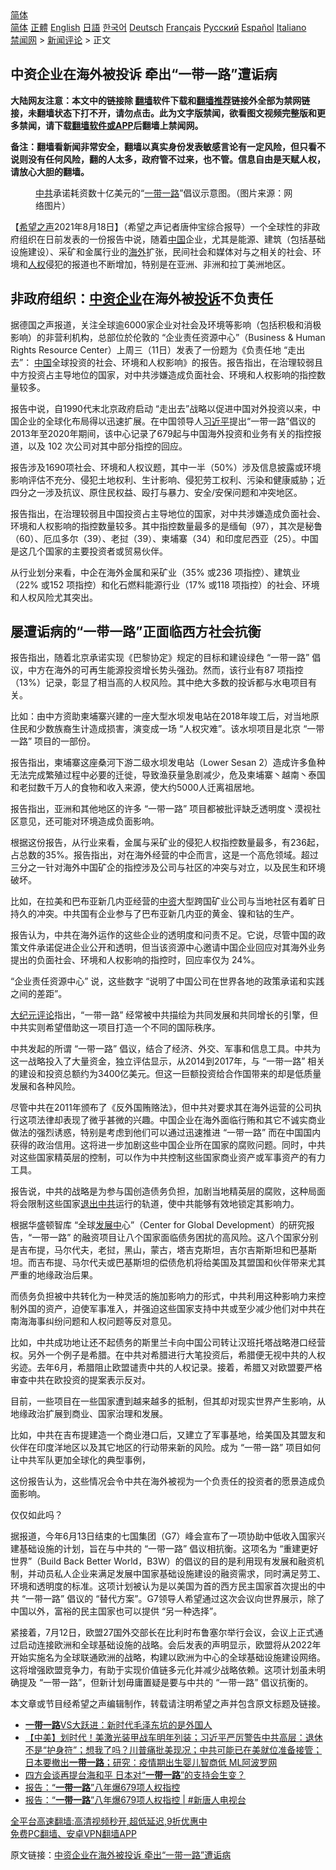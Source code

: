  <!-- 面包屑导航 --> <div class="breadcrumb"><!-- GTranslate: https://gtranslate.io/ -->  <div class="switcher notranslate">  <div class="selected">  <a href="#" onclick="return false;"> 简体</a>  </div>  <div class="option">  <a href="https://www.bannedbook.org" onclick="doGTranslate('zh-CN|zh-CN');jQuery('div.switcher div.selected a').html(jQuery(this).html());return false;" title="简体中文" class="nturl selected"> 简体</a>  <a href="https://www.bannedbook.org/zh-tw/" onclick="doGTranslate('zh-CN|zh-TW');jQuery('div.switcher div.selected a').html(jQuery(this).html());return false;" title="繁體中文" class="nturl"> 正體</a>  <a href="https://www.bannedbook.org/en/" onclick="doGTranslate('zh-CN|en');jQuery('div.switcher div.selected a').html(jQuery(this).html());return false;" title="English" class="nturl"> English</a>  <a href="https://www.bannedbook.org/ja/" onclick="doGTranslate('zh-CN|ja');jQuery('div.switcher div.selected a').html(jQuery(this).html());return false;" title="日本語" class="nturl"> 日語</a>  <a href="https://www.bannedbook.org/ko/" onclick="doGTranslate('zh-CN|ko');jQuery('div.switcher div.selected a').html(jQuery(this).html());return false;" title="한국어" class="nturl"> 한국어</a>  <a href="https://www.bannedbook.org/de/" onclick="doGTranslate('zh-CN|de');jQuery('div.switcher div.selected a').html(jQuery(this).html());return false;" title="Deutsch" class="nturl"> Deutsch</a>  <a href="https://www.bannedbook.org/fr/" onclick="doGTranslate('zh-CN|fr');jQuery('div.switcher div.selected a').html(jQuery(this).html());return false;" title="Français" class="nturl"> Français</a>  <a href="https://www.bannedbook.org/ru/" onclick="doGTranslate('zh-CN|ru');jQuery('div.switcher div.selected a').html(jQuery(this).html());return false;" title="Русский" class="nturl"> Русский</a>  <a href="https://www.bannedbook.org/es/" onclick="doGTranslate('zh-CN|es');jQuery('div.switcher div.selected a').html(jQuery(this).html());return false;" title="Español" class="nturl"> Español</a>  <a href="https://www.bannedbook.org/it/" onclick="doGTranslate('zh-CN|it');jQuery('div.switcher div.selected a').html(jQuery(this).html());return false;" title="Italiano" class="nturl"> Italiano</a>  </div>  </div>      <div class='breadcrumb-sub'><!-- Breadcrumb NavXT 6.3.0 --> <a href="https://www.bannedbook.org/" class="home">禁闻网</a> &gt; <a href="https://www.bannedbook.org/bnews/comments/" class="category">新闻评论</a> &gt; 正文</div></div><h2>中资企业在海外被投诉 牵出“一带一路”遭诟病</h2> <p class="notice"><b>大陆网友注意：本文中的链接除 <a href="https://github.com/bannedbook/fanqiang" >翻墙</a>软件下载和<a href="https://github.com/killgcd/justmysocks/blob/master/README.md">翻墙推荐</a>链接外全部为禁网链接，未翻墙状态下打不开，请勿点击。此为文字版禁闻，欲看图文视频完整版和更多禁闻，请下载<a href="https://github.com/bannedbook/fanqiang">翻墙软件或APP</a>后翻墙上禁闻网。</p><p>备注：翻墙看新闻非常安全，翻墙以真实身份发表敏感言论有一定风险，但只看不说则没有任何风险，翻的人太多，政府管不过来，也不管。信息自由是天赋人权，请放心大胆的翻墙。</b></p>  <div class="entry"> <figure> <p><figcaption><a href="https://www.bannedbook.org/bnews/tag/%e4%b8%ad%e5%85%b1/" class="st_tag internal_tag" rel="tag" title="标签 中共 下的日志">中共</a>承诺耗资数十亿美元的“<a href="https://www.bannedbook.org/bnews/tag/%e4%b8%80%e5%b8%a6%e4%b8%80%e8%b7%af/" class="st_tag internal_tag" rel="tag" title="标签 一带一路 下的日志">一带一路</a>”倡议示意图。（图片来源：网络图片）</figcaption></figure> <p>【<span class='wp_keywordlink_affiliate'><a href="https://www.soundofhope.org" title="希望之声" target="_blank">希望之声</a></span>2021年8月18日】（希望之声记者唐仲宝综合报导）一个全球性的非政府组织在日前发表的一份报告中说，随着<span class='wp_keywordlink_affiliate'><a href="https://www.bannedbook.org/" title="中国" target="_blank">中国</a></span>企业，尤其是能源、建筑（包括基础设施建设）、采矿和金属行业的<a href="https://www.bannedbook.org/bnews/tag/%E6%B5%B7%E5%A4%96/" class="st_tag internal_tag" rel="tag" title="标签 海外 下的日志">海外</a>扩张，民间社会和媒体对与之相关的社会、环境和<a href="https://www.bannedbook.org/bnews/tag/%e4%ba%ba%e6%9d%83/" class="st_tag internal_tag" rel="tag" title="标签 人权 下的日志">人权</a>侵犯的报道也不断增加，特别是在亚洲、非洲和拉丁美洲地区。 </p> <h2><strong>非政府组织：<a href="https://www.bannedbook.org/bnews/tag/%e4%b8%ad%e8%b5%84%e4%bc%81%e4%b8%9a/" class="st_tag internal_tag" rel="tag" title="标签 中资企业 下的日志">中资企业</a>在海外被<a href="https://www.bannedbook.org/bnews/tag/%E6%8A%95%E8%AF%89/" class="st_tag internal_tag" rel="tag" title="标签 投诉 下的日志">投诉</a>不负责任</strong></h2> <p>据德国之声报道，关注全球逾6000家企业对社会及环境等影响（包括积极和消极影响）的非营利机构，总部位於伦敦的 “企业责任资源中心”（Business &amp; Human Rights Resource Center）上周三（11日）发表了一份题为《负责任地 “走出去”： <a href="https://www.bannedbook.org/bnews/tag/%E4%B8%AD%E5%9B%BD/" class="st_tag internal_tag" rel="tag" title="标签 中国 下的日志">中国</a>全球投资的社会、环境和人权影响》的报告。报告指出，在治理较弱且中方投资占主导地位的国家，对中共涉嫌造成负面社会、环境和人权影响的指控数量较多。</p> <p>报告中说，自1990代末北京政府启动 “走出去”战略以促进中国对外投资以来，中国企业的全球化布局得以迅速扩展。在中国领导人<a href="https://www.bannedbook.org/bnews/tag/%e4%b9%a0%e8%bf%91%e5%b9%b3/" class="st_tag internal_tag" rel="tag" title="标签 习近平 下的日志">习近平</a>提出“一带一路”倡议的2013年至2020年期间，该中心记录了679起与中国海外投资和业务有关的指控报道，以及 102 次公司对其中部分指控的回应。</p> <p>报告涉及1690项社会、环境和人权议题，其中一半（50%）涉及信息披露或环境影响评估不充分、侵犯土地权利、生计影响、侵犯劳工权利、污染和健康威胁；近四分之一涉及抗议、原住民权益、殴打与暴力、安全/安保问题和冲突地区。</p> <p>报告指出，在治理较弱且中国投资占主导地位的国家，对中共涉嫌造成负面社会、环境和人权影响的指控数量较多。其中指控数量最多的是缅甸（97），其次是秘鲁（60）、厄瓜多尔（39）、老挝（39）、柬埔寨（34）和印度尼西亚（25）。中国是这几个国家的主要投资者或贸易伙伴。</p> <p>从行业划分来看，中企在海外金属和采矿业（35% 或236 项指控）、建筑业（22% 或152 项指控）和化石燃料能源行业（17% 或118 项指控）的社会、环境和人权风险尤其突出。</p> <h2><strong>屡遭诟病的“一带一路”正面临西方社会抗衡</strong></h2> <p>报告指出，随着北京承诺实现《巴黎协定》规定的目标和建设绿色 “一带一路” 倡议，中方在海外的可再生能源投资增长势头强劲。然而，该行业有87 项指控（13%）记录，彰显了相当高的人权风险。其中绝大多数的投诉都与水电项目有关。</p>  <p>比如：由中方资助柬埔寨兴建的一座大型水坝发电站在2018年竣工后，对当地原住民和少数族裔生计造成损害，演变成一场 “人权灾难”。该水坝项目是北京 “一带一路” 项目的一部份。</p> <p>报告指出，柬埔寨这座桑河下游二级水坝发电站（Lower Sesan 2）造成许多鱼种无法完成繁殖过程中必要的迁徙，导致渔获量急剧减少，危及柬埔寨丶越南丶泰国和老挝数千万人的食物和收入来源，使大约5000人迁离祖居地。</p> <p>报告指出，亚洲和其他地区的许多 “一带一路” 项目都被批评缺乏透明度丶漠视社区意见，还可能对环境造成负面影响。</p> <p>根据这份报告，从行业来看，金属与采矿业的侵犯人权指控数量最多，有236起，占总数的35%。报告指出，对在海外经营的中企而言，这是一个高危领域。超过三分之一针对海外中国矿企的指控涉及公司与社区的冲突与对立，以及民生和环境破坏。</p> <p>比如，在拉美和巴布亚新几内亚经营的<a href="https://www.bannedbook.org/bnews/tag/%E4%B8%AD%E8%B5%84/" class="st_tag internal_tag" rel="tag" title="标签 中资 下的日志">中资</a>大型跨国矿业公司与当地社区有着旷日持久的冲突。中共国有企业参与了巴布亚新几内亚的黄金、镍和钴的生产。</p> <p>报告认为，中共在海外运作的这些企业的透明度和问责不足。它说，尽管中国的政策文件承诺促进企业公开和透明，但当该资源中心邀请中国企业回应对其海外业务提出的负面社会、环境和人权影响的指控时，回应率仅为 24%。</p> <p>“企业责任资源中心” 说，这些数字 “说明了中国公司在世界各地的政策承诺和实践之间的差距”。</p>  <p><span class='wp_keywordlink_affiliate'><a href="http://www.epochtimes.com/" title="大纪元" target="_blank">大纪元</a></span><span class='wp_keywordlink_affiliate'><a href="https://www.bannedbook.org/bnews/comments/" title="新闻评论" target="_blank">评论</a></span>指出，“一带一路” 经常被中共描绘为共同发展和共同增长的引擎，但中共实则希望借助这一项目打造一个不同的国际秩序。</p> <p>中共发起的所谓 “一带一路” 倡议，结合了经济、外交、军事和信息工具。中共为这一战略投入了大量资金，独立评估显示，从2014到2017年，与 “一带一路” 相关的建设和投资总额约为3400亿美元。但这一巨额投资给合作国带来的却是低质量发展和各种风险。</p> <p>尽管中共在2011年颁布了《反外国贿赂法》，但中共对要求其在海外运营的公司执行这项法律却表现了微乎甚微的兴趣。中国企业在海外面临行贿和其它不诚实商业做法的强烈诱惑，特别是考虑到他们可以通过迅速推进 “一带一路” 而在中国国内获得的政治信用。这将进一步加剧这些中国企业所在国家的腐败问题。同时，中共对这些国家精英层的控制，可以作为中共控制这些国家商业资产或军事资产的有力工具。</p> <p>报告说，中共的战略是为参与国创造债务负担，加剧当地精英层的腐败，这种局面将会限制这些国家<span class='wp_keywordlink'><a href="http://tuidang.epochtimes.com/" title="退出中共" target="_blank">退出中共</a></span>运行的轨道，使中共能够有效地锁定其影响力。</p> <p>根据华盛顿智库 “全球<span class='wp_keywordlink'><a href="https://www.bannedbook.org/forum11/topic335.html" title="禁片：发展中出现的问题，只能靠发展解决？" target="_blank">发展中</a></span>心”（Center for Global Development）的研究报告，“一带一路” 的融资项目让八个国家面临债务困扰的高风险。这八个国家分别是吉布提，马尔代夫，老挝，黑山，蒙古，塔吉克斯坦，吉尔吉斯斯坦和巴基斯坦。而吉布提、马尔代夫或巴基斯坦的偿债危机将给美国及其盟国和伙伴带来尤其严重的地缘政治后果。</p> <p>而债务负担被中共转化为一种灵活的施加影响力的形式，中共利用这种影响力来控制外国的资产，迫使军事准入，并强迫这些国家支持中共或至少减少他们对中共在南海海事纠纷问题和人权问题等反对意见。</p> <p>比如，中共成功地让还不起债务的斯里兰卡向中国公司转让汉班托塔战略港口经营权。另外一个例子是希腊。在中共对希腊进行大笔投资后，希腊便无视中共的人权劣迹。去年6月，希腊阻止欧盟谴责中共的人权记录。接着，希腊又对欧盟要严格审查中共在欧投资的提案表示反对。</p>  <p>目前，一些项目在一些国家遭到越来越多的抵制，但其却对现实世界产生影响，从地缘政治扩展到商业、国家治理和发展。</p> <p>比如，中共在吉布提建造一个商业港口后，又建立了军事基地，给美国及其盟友和伙伴在印度洋地区以及其它地区的行动带来新的风险。成为 “一带一路” 项目如何让中共军队更加全球化的典型事例，</p> <p>这份报告认为，这些情况会令中共在海外被视为一个负责任的投资者的愿景造成负面影响。</p> <p>仅仅如此吗？</p> <p>据报道，今年6月13日结束的七国集团（G7）峰会宣布了一项协助中低收入国家兴建基础设施的计划，旨在与中共的 “一带一路” 倡议相抗衡。这项名为 “重建更好世界”（Build Back Better World，B3W）的倡议的目的是利用现有发展和融资机制，并动员私人企业来满足发展中国家基础设施建设的融资需求，同时满足劳工、环境和透明度的标准。这项计划被认为是以美国为首的西方民主国家首次提出的中共 “一带一路” 倡议的 “替代方案”。G7领导人希望通过这次会议向世界展示，除了中国以外，富裕的民主国家也可以提供 “另一种选择”。</p> <p>紧接着，7月12日，欧盟27国外交部长在比利时布鲁塞尔举行会议，会议上正式通过启动连接欧洲和全球基础设施的战略。会后发表的声明显示，欧盟将从2022年开始实施名为全球联通欧洲的战略，构建以欧洲为中心的全球基础设施建设网络。这将增强欧盟竞争力，有助于实现价值链多元化并减少战略依赖。这项计划虽未明确提及 “一带一路”，但新计划毋庸置疑是要与中共的 “一带一路” 倡议抗衡的。</p> <p>本文章或节目经希望之声编辑制作，转载请注明希望之声并包含原文标题及链接。 </p>  <ul class='op-related-articles' title='相关阅读'> <li><a href='https://www.bannedbook.org/bnews/comments/20210815/1606779.html' target='_blank'><b>一带一路</b>VS大跃进：新时代毛泽东坑的是外国人</a></li> <li><a href='https://www.bannedbook.org/bnews/bannedvideo/20210814/1606364.html' target='_blank'>【中美】划时代！美激光装甲战车明年列装；习近平严厉警告中共高层：退休不是“护身符”；想我了吗？川普痛批美现况；中共可能已在美就位准备接管；日本要撤出<b>一带一路</b>；研究：疫情期出生婴儿智商低  ML阿波罗网</a></li> <li><a href='https://www.bannedbook.org/bnews/headline/20210813/1605871.html' target='_blank'>四方会谈再提台海和平 日本对“<b>一带一路</b>”的支持会生变？</a></li> <li><a href='https://www.bannedbook.org/bnews/bannedvideo/20210813/1605667.html' target='_blank'>报告：“<b>一带一路</b>”八年爆679项人权指控</a></li> <li><a href='https://www.bannedbook.org/bnews/bannedvideo/20210813/1605370.html' target='_blank'>报告：“<b>一带一路</b>”八年爆679项人权指控 | #新唐人电视台</a></li> </ul> <p class="texttj"> <a href="https://github.com/bannedbook/fanqiang/wiki/V2ray%E6%9C%BA%E5%9C%BA" target="_blank">全平台高速翻墙:高清视频秒开,超低延迟,9折优惠中</a><br/> <a href="https://github.com/bannedbook/fanqiang/wiki/%E7%A6%81%E9%97%BB%E7%BD%91%E5%AE%89%E5%8D%93%E7%BF%BB%E5%A2%99%E6%96%B0%E9%97%BBAPP" target="_blank">免费PC翻墙、安卓VPN翻墙APP</a></p><p>原文链接：<a class="src_link"  href="https://www.soundofhope.org/post/536570" target="_blank">中资企业在海外被投诉 牵出“一带一路”遭诟病</a></p><a name='sharetosocial'></a>  <div style="margin-bottom:5px;padding-bottom:5px;clear:both"> <div id="archive-pix-1" class="banner-ads"> <!-- AuctionX Display platform tag START --> <div id="26318x728x90x621x_ADSLOT2" clicktrack="%%CLICK_URL_ESC%%"></div> <!-- AuctionX Display platform tag END --> </div> <div id="archive-pix-2" class="banner-ads"> <!-- AuctionX Display platform tag START --> <div id="26315x300x250x621x_ADSLOT2" clicktrack="%%CLICK_URL_ESC%%"></div> <!-- AuctionX Display platform tag END --> </div> </div>  <div id="archive-pix-1" class="banner-ads"> <!-- AuctionX Display platform tag START --> <div id="26318x728x90x621x_ADSLOT3" clicktrack="%%CLICK_URL_ESC%%"></div> <!-- AuctionX Display platform tag END --> </div> </div><!--END ENTRY--> 